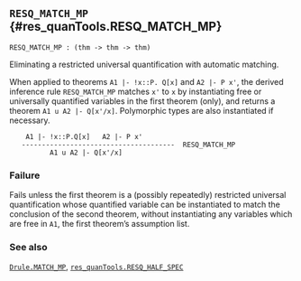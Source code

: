 ## `RESQ_MATCH_MP` {#res_quanTools.RESQ_MATCH_MP}


```
RESQ_MATCH_MP : (thm -> thm -> thm)
```



Eliminating a restricted universal quantification with automatic matching.


When applied to theorems `A1 |- !x::P. Q[x]` and `A2 |- P x'`, the
derived inference rule `RESQ_MATCH_MP` matches `x'` to `x` by instantiating
free or universally quantified variables in the first theorem (only),
and returns a theorem `A1 u A2 |- Q[x'/x]`. Polymorphic types are also
instantiated if necessary.

    
        A1 |- !x::P.Q[x]   A2 |- P x'
       --------------------------------------  RESQ_MATCH_MP
              A1 u A2 |- Q[x'/x]
    

### Failure

Fails unless the first theorem is a (possibly repeatedly) restricted
universal quantification whose quantified variable can be instantiated
to match the conclusion of the second theorem, without instantiating
any variables which are free in `A1`, the first theorem’s assumption list.

### See also

[`Drule.MATCH_MP`](#Drule.MATCH_MP), [`res_quanTools.RESQ_HALF_SPEC`](#res_quanTools.RESQ_HALF_SPEC)


